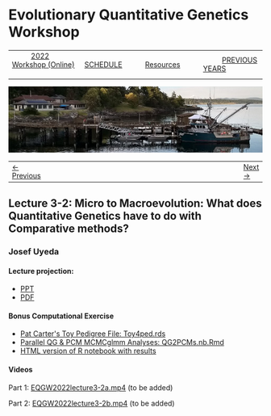 
# Evolutionary Quantitative Genetics Workshop #

|        |        |        |    |
|--------|---------------------------------------------|--------------------|------------------------------------------|
| &nbsp;&nbsp;&nbsp;&nbsp;&nbsp;&nbsp;&nbsp;&nbsp;&nbsp; [2022 Workshop (Online)](/index.html) &nbsp;&nbsp;&nbsp;&nbsp;&nbsp;&nbsp;&nbsp;&nbsp;&nbsp; | &nbsp;&nbsp;&nbsp;&nbsp;&nbsp;&nbsp;&nbsp;&nbsp;&nbsp;&nbsp;&nbsp;&nbsp; [SCHEDULE](schedule.html) &nbsp;&nbsp;&nbsp;&nbsp;&nbsp;&nbsp;&nbsp;&nbsp;&nbsp; | &nbsp;&nbsp;&nbsp;&nbsp;&nbsp;&nbsp;&nbsp;&nbsp;&nbsp;&nbsp;&nbsp;&nbsp; [Resources](resources.html) &nbsp;&nbsp;&nbsp;&nbsp;&nbsp;&nbsp;&nbsp;&nbsp;&nbsp; | &nbsp;&nbsp;&nbsp;&nbsp;&nbsp;&nbsp;&nbsp;&nbsp;&nbsp; [PREVIOUS YEARS](previous.html) &nbsp;&nbsp;&nbsp;&nbsp;&nbsp;&nbsp; |


<div align="left">
<img src="/media/FHLimage2018b.jpg" alt="FHL waterfront in 2018">
</div>

<table><tr><td><a href="lecture3-1.html">&larr; Previous</a></td><td width="772">&nbsp;</td><td> <a href="lecture3-3.html">Next &rarr;</a></td></tr></table>

  

## Lecture 3-2: Micro to Macroevolution: What does Quantitative Genetics have to do with Comparative methods? ##

### Josef Uyeda ###
  
#### Lecture projection: ####

* [PPT](https://drive.google.com/file/d/1Y46AWAxMlNKlOqhsdAqK1gu8ViPclnhd/view?usp=sharing)
* [PDF](https://drive.google.com/file/d/19BhFFhRff9HuYIRPN7S4D0QTY9e4GxLw/view?usp=sharing)

#### Bonus Computational Exercise ####

* [Pat Carter's Toy Pedigree File: Toy4ped.rds](https://drive.google.com/file/d/1jggGf1NI_w3wgJAiUg-kYcN2rayt0jK4/view?usp=sharing)
* [Parallel QG & PCM MCMCglmm Analyses: QG2PCMs.nb.Rmd](https://drive.google.com/file/d/1x2qH8Gs0jUdrqI16M15dUPF0GV7D3HgO/view?usp=sharing)
* [HTML version of R notebook with results](/media/exercise_answers/QG2PCMs.nb.html)


#### Videos

Part 1: [EQGW2022lecture3-2a.mp4]() (to be added)

Part 2: [EQGW2022lecture3-2b.mp4]() (to be added)



